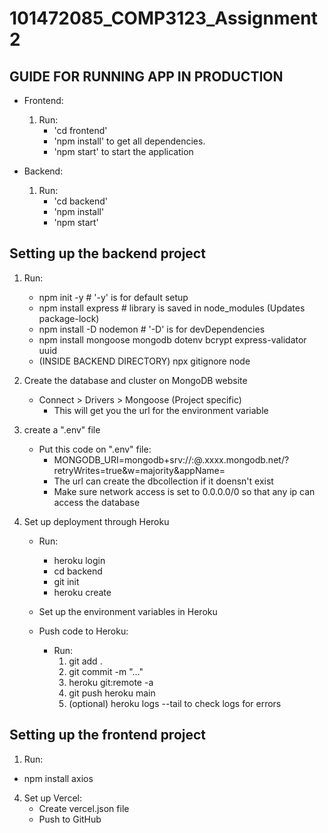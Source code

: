 # 101472085_COMP3123_Assignment2

## GUIDE FOR RUNNING APP IN PRODUCTION

- Frontend:

  1. Run:
     - 'cd frontend'
     - 'npm install' to get all dependencies.
     - 'npm start' to start the application

- Backend:
  1.  Run:
      - 'cd backend'
      - 'npm install'
      - 'npm start'

## Setting up the backend project

1. Run:

   - npm init -y # '-y' is for default setup
   - npm install express # library is saved in node_modules (Updates package-lock)
   - npm install -D nodemon # '-D' is for devDependencies
   - npm install mongoose mongodb dotenv bcrypt express-validator uuid
   - (INSIDE BACKEND DIRECTORY) npx gitignore node

2. Create the database and cluster on MongoDB website

   - Connect > Drivers > Mongoose (Project specific)
     - This will get you the url for the environment variable

3. create a ".env" file

   - Put this code on ".env" file:
     - MONGODB_URI=mongodb+srv://<admin>:<password>@<cluster>.xxxx.mongodb.net/<database>?retryWrites=true&w=majority&appName=<customAppNameInLogs>
     - The url can create the dbcollection if it doensn't exist
     - Make sure network access is set to 0.0.0.0/0 so that any ip can access the database

4. Set up deployment through Heroku

   - Run:

     - heroku login
     - cd backend
     - git init
     - heroku create

   - Set up the environment variables in Heroku
   - Push code to Heroku:
     - Run:
       1. git add .
       2. git commit -m "..."
       3. heroku git:remote -a <herokuAppName>
       4. git push heroku main
       5. (optional) heroku logs --tail to check logs for errors

## Setting up the frontend project

1. Run:

- npm install axios

4. Set up Vercel:
   - Create vercel.json file
   - Push to GitHub
